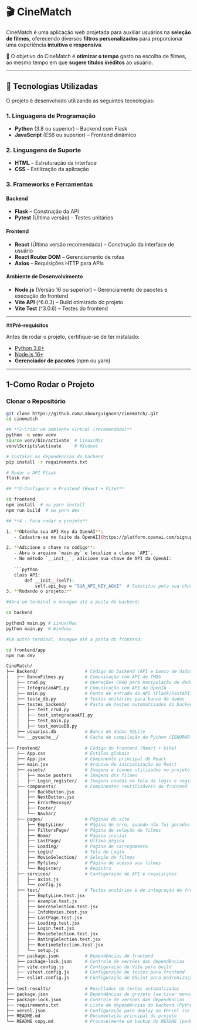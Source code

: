 # 🎬 CineMatch

CineMatch é uma aplicação web projetada para auxiliar usuários na **seleção de filmes**, oferecendo diversos **filtros personalizados** para proporcionar uma experiência **intuitiva e responsiva**.  

🚀 O objetivo do CineMatch é **otimizar o tempo** gasto na escolha de filmes, ao mesmo tempo em que **sugere títulos inéditos** ao usuário.  

---

## 📌 **Tecnologias Utilizadas**

O projeto é desenvolvido utilizando as seguintes tecnologias:  

### **1. Linguagens de Programação**  
- **Python** (3.8 ou superior) – Backend com Flask  
- **JavaScript** (ES6 ou superior) – Frontend dinâmico  

### **2. Linguagens de Suporte**  
- **HTML** – Estruturação da interface  
- **CSS** – Estilização da aplicação  

### **3. Frameworks e Ferramentas**  
####  **Backend**  
- **Flask** – Construção da API  
- **Pytest** (Última versão) – Testes unitários  

####  **Frontend**  
- **React** (Última versão recomendada) – Construção da interface de usuário  
- **React Router DOM** – Gerenciamento de rotas  
- **Axios** – Requisições HTTP para APIs  

####   **Ambiente de Desenvolvimento**  
- **Node.js** (Versão 16 ou superior) – Gerenciamento de pacotes e execução do frontend  
- **Vite API** (^6.0.3) – Build otimizado do projeto  
- **Vite Test** (^3.0.6) – Testes do frontend  

---

##**Pré-requisitos**  

Antes de rodar o projeto, certifique-se de ter instalado:  
- [Python 3.8+](https://www.python.org/downloads/)  
- [Node.js 16+](https://nodejs.org/)  
- **Gerenciador de pacotes** (npm ou yarn)  

---

## **1-Como Rodar o Projeto**  

### **Clonar o Repositório**
```sh
git clone https://github.com/Labourguignonn/cinematch/.git
cd cinematch

## **2-Criar um ambiente virtual (recomendado)**
python -m venv venv
source venv/bin/activate  # Linux/Mac
venv\Scripts\activate     # Windows

# Instalar as dependências do backend
pip install -r requirements.txt

# Rodar a API Flask
flask run

## **3-Configurar o Frontend (React + Vite)**

cd frontend
npm install  # ou yarn install
npm run build  # ou yarn dev

## **4 - Para rodar o projeto**

1. **Obtenha sua API Key da OpenAI**:
   - Cadastre-se no [site da OpenAI](https://platform.openai.com/signup) e gere uma chave de API.

2. **Adicione a chave no código**:
   - Abra o arquivo `main.py` e localize a classe `API`.
   - No método `__init__`, adicione sua chave de API da OpenAI:
   
   ```python
   class API:
       def __init__(self):
           self.api_key = "SUA_API_KEY_AQUI"  # Substitua pela sua chave
3. **Rodando o projeto:**

#Abra um terminal e navegue até a pasta do backend:

cd backend

python3 main.py # Linux/Mac
python main.py  # Windows

#Em outro terminal, navegue até a pasta do frontend:

cd frontend/app
npm run dev

CineMatch/
├── Backend/                  # Código do backend (API e banco de dados)
│   ├── BancoFilmes.py        # Comunicação com API do TMDb
│   ├── crud.py               # Operações CRUD para manipulação de dados
│   ├── IntegracaoAPI.py      # Comunicação com API da OpenIA
│   ├── main.py               # Ponto de entrada da API (Flask/FastAPI)
│   ├── teste_db.py           # Testes unitários para banco de dados
│   ├── testes_backend/       # Pasta de testes automatizados do backend
│   │   ├── test_crud.py
│   │   ├── test_integracaoAPI.py
│   │   ├── test_main.py
│   │   ├── test_movieDB.py
│   ├── usuarios.db           # Banco de dados SQLite
│   └── __pycache__/          # Cache de compilação do Python (IGNORAR)
│
├── Frontend/                 # Código do frontend (React + Vite)
│   ├── App.css               # Estilos globais
│   ├── App.jsx               # Componente principal do React
│   ├── main.jsx              # Arquivo de inicialização do React
│   ├── assets/               # Imagens e ícones utilizados no projeto
│   │   ├── movie posters     # Imagens dos filmes
│   │   ├── Login_register/   # Imagens usadas na tela de login e registro
│   ├── components/           # Componentes reutilizáveis do frontend
│   │   ├── BackButton.jsx
│   │   ├── NextButton.jsx
│   │   ├── ErrorMessage/
│   │   ├── Footer/
│   │   └── Navbar/
│   ├── pages/                # Páginas do site
│   │   ├── EmptyLine/        # Página de erro, quando não foi gerados filmes
│   │   ├── FiltersPage/      # Página de seleção de filmes
│   │   ├── Home/             # Página inicial
│   │   ├── LastPage/         # Ultima página
│   │   ├── Loading/          # Pagina de carregamento
│   │   ├── Login/            # Tela de Login
│   │   ├── MovieSelection/   # Seleção de filmes
│   │   ├── Myfilms/          # Página de acesso aos filmes
│   │   └── Register/         # Registro
│   ├── services/             # Configuração de API e requisições
│   │   ├── axios.js
│   │   └── config.js
│   ├── test/                 # Testes unitários e de integração do frontend
│   │   ├── EmptyLine.test.jsx
│   │   ├── example.test.js
│   │   ├── GenreSelection.test.jsx
│   │   ├── InfoMovies.test.jsx
│   │   ├── LastPage.test.jsx
│   │   ├── Loading.test.jsx
│   │   ├── Login.test.jsx
│   │   ├── MovieSelection.test.jsx
│   │   ├── RatingSelection.test.jsx
│   │   ├── RuntimeSelection.test.jsx
│   │   └── setup.js
│   ├── package.json          # Dependências do frontend
│   ├── package-lock.json     # Controle de versões das dependências
│   ├── vite.config.js        # Configuração do Vite para build
│   ├── vitest.config.js      # Configuração de testes para frontend
│   ├── eslint.config.js      # Configuração do ESLint para padronização de código
│
├── test-results/             # Resultados de testes automatizados
├── package.json              # Dependências do projeto (se tiver monorepo)
├── package-lock.json         # Controle de versões das dependências
├── requirements.txt          # Lista de dependências do backend (Python)
├── vercel.json               # Configuração para deploy no Vercel (se aplicável)
├── README.md                 # Documentação principal do projeto
└── README copy.md            # Provavelmente um backup do README (pode ser removido)

